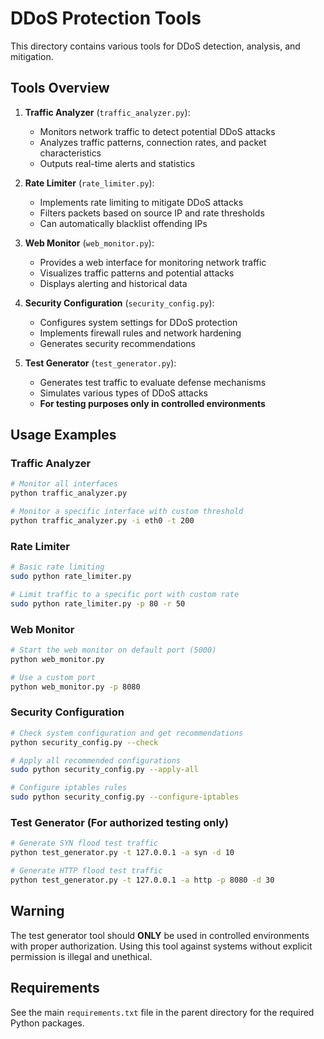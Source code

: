 # DDoS Protection Tools

This directory contains various tools for DDoS detection, analysis, and mitigation.

## Tools Overview

1. **Traffic Analyzer** (`traffic_analyzer.py`): 
   - Monitors network traffic to detect potential DDoS attacks
   - Analyzes traffic patterns, connection rates, and packet characteristics
   - Outputs real-time alerts and statistics

2. **Rate Limiter** (`rate_limiter.py`):
   - Implements rate limiting to mitigate DDoS attacks
   - Filters packets based on source IP and rate thresholds
   - Can automatically blacklist offending IPs

3. **Web Monitor** (`web_monitor.py`):
   - Provides a web interface for monitoring network traffic 
   - Visualizes traffic patterns and potential attacks
   - Displays alerting and historical data

4. **Security Configuration** (`security_config.py`):
   - Configures system settings for DDoS protection
   - Implements firewall rules and network hardening
   - Generates security recommendations

5. **Test Generator** (`test_generator.py`):
   - Generates test traffic to evaluate defense mechanisms
   - Simulates various types of DDoS attacks
   - **For testing purposes only in controlled environments**

## Usage Examples

### Traffic Analyzer

```bash
# Monitor all interfaces
python traffic_analyzer.py

# Monitor a specific interface with custom threshold
python traffic_analyzer.py -i eth0 -t 200
```

### Rate Limiter

```bash
# Basic rate limiting
sudo python rate_limiter.py

# Limit traffic to a specific port with custom rate
sudo python rate_limiter.py -p 80 -r 50
```

### Web Monitor

```bash
# Start the web monitor on default port (5000)
python web_monitor.py

# Use a custom port
python web_monitor.py -p 8080
```

### Security Configuration

```bash
# Check system configuration and get recommendations
python security_config.py --check

# Apply all recommended configurations
sudo python security_config.py --apply-all

# Configure iptables rules
sudo python security_config.py --configure-iptables
```

### Test Generator (For authorized testing only)

```bash
# Generate SYN flood test traffic
python test_generator.py -t 127.0.0.1 -a syn -d 10

# Generate HTTP flood test traffic
python test_generator.py -t 127.0.0.1 -a http -p 8080 -d 30
```

## Warning

The test generator tool should **ONLY** be used in controlled environments with proper authorization. Using this tool against systems without explicit permission is illegal and unethical.

## Requirements

See the main `requirements.txt` file in the parent directory for the required Python packages. 